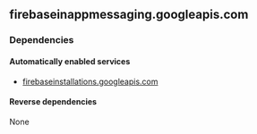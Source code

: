 ## firebaseinappmessaging.googleapis.com

### Dependencies

#### Automatically enabled services

* [firebaseinstallations.googleapis.com](../firebaseinstallations.googleapis.com/)

#### Reverse dependencies

None
